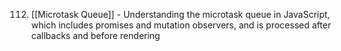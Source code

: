 112. [[Microtask Queue]] - Understanding the microtask queue in JavaScript, which includes promises and mutation observers, and is processed after callbacks and before rendering